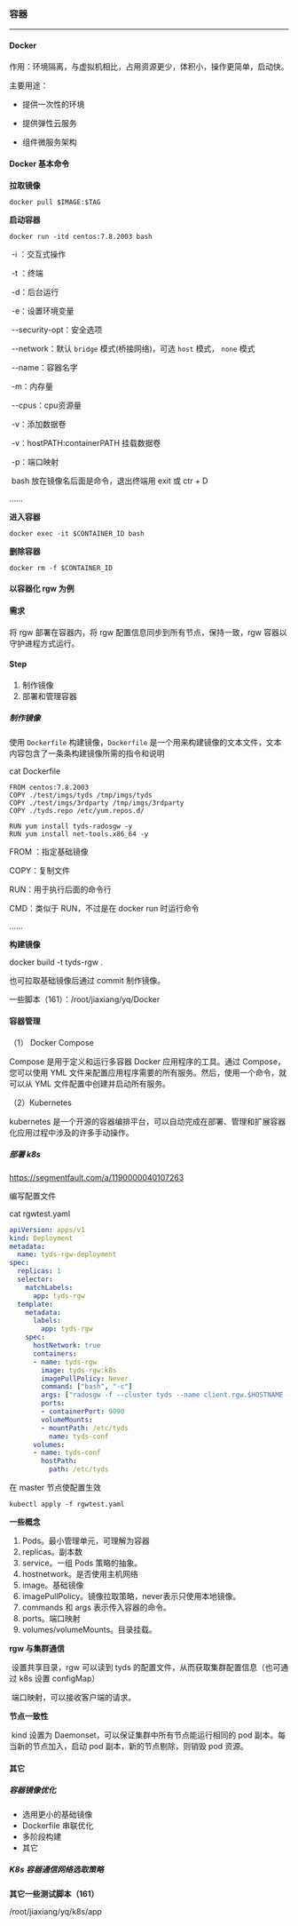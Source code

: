 ### 容器

---

#### Docker

作用：环境隔离，与虚拟机相比，占用资源更少，体积小，操作更简单，启动快。

主要用途：

- 提供一次性的环境

- 提供弹性云服务

- 组件微服务架构

  

#### Docker 基本命令

**拉取镜像**

```shell
docker pull $IMAGE:$TAG
```

**启动容器**

```shell
docker run -itd centos:7.8.2003 bash
```

​	-i ：交互式操作

​	-t ：终端

​	-d：后台运行

​	-e：设置环境变量

​	--security-opt：安全选项

​	--network：默认 `bridge` 模式(桥接网络)，可选 `host` 模式， `none` 模式

​	--name：容器名字

​	-m：内存量

​	--cpus：cpu资源量

​	-v：添加数据卷

​	-v：hostPATH:containerPATH 挂载数据卷

​	-p：端口映射

​	bash 放在镜像名后面是命令，退出终端用 exit 或 ctr + D

......

**进入容器**

```shell
docker exec -it $CONTAINER_ID bash
```

**删除容器**

```shell
docker rm -f $CONTAINER_ID
```



#### 以容器化 rgw 为例

#### 需求

将 rgw 部署在容器内，将 rgw 配置信息同步到所有节点，保持一致，rgw 容器以守护进程方式运行。

#### Step

1. 制作镜像
2. 部署和管理容器

##### 制作镜像

使用 `Dockerfile` 构建镜像，`Dockerfile` 是一个用来构建镜像的文本文件，文本内容包含了一条条构建镜像所需的指令和说明

cat Dockerfile

```shell
FROM centos:7.8.2003
COPY ./test/imgs/tyds /tmp/imgs/tyds
COPY ./test/imgs/3rdparty /tmp/imgs/3rdparty
COPY ./tyds.repo /etc/yum.repos.d/

RUN yum install tyds-radosgw -y
RUN yum install net-tools.x86_64 -y
```

FROM ：指定基础镜像

COPY：复制文件

RUN：用于执行后面的命令行

CMD：类似于 RUN，不过是在 docker run 时运行命令

......

**构建镜像**

docker build -t  tyds-rgw  .

也可拉取基础镜像后通过 commit 制作镜像。

一些脚本（161）：/root/jiaxiang/yq/Docker



#### 容器管理

（1） Docker Compose

Compose 是用于定义和运行多容器 Docker 应用程序的工具。通过 Compose，您可以使用 YML 文件来配置应用程序需要的所有服务。然后，使用一个命令，就可以从 YML 文件配置中创建并启动所有服务。

（2）Kubernetes

kubernetes 是一个开源的容器编排平台，可以自动完成在部署、管理和扩展容器化应用过程中涉及的许多手动操作。

##### 部署 k8s

https://segmentfault.com/a/1190000040107263



编写配置文件

cat rgwtest.yaml

```yaml
apiVersion: apps/v1
kind: Deployment
metadata:
  name: tyds-rgw-deployment
spec:
  replicas: 1
  selector:
    matchLabels:
      app: tyds-rgw
  template:
    metadata:
      labels:
        app: tyds-rgw
    spec:
      hostNetwork: true
      containers:
      - name: tyds-rgw
        image: tyds-rgw:k8s
        imagePullPolicy: Never
        command: ["bash", "-c"]
        args: ["radosgw -f --cluster tyds --name client.rgw.$HOSTNAME --setuser tyds --setgroup tyds"]
        ports:
        - containerPort: 9090
        volumeMounts:
        - mountPath: /etc/tyds
          name: tyds-conf
      volumes:
      - name: tyds-conf
        hostPath:
          path: /etc/tyds
```

在 master 节点使配置生效

```shell
kubectl apply -f rgwtest.yaml
```

**一些概念**

1. Pods。最小管理单元，可理解为容器
2. replicas。副本数
3. service。一组 Pods 策略的抽象。
4. hostnetwork。是否使用主机网络
5. image。基础镜像
6. imagePullPolicy。镜像拉取策略，never表示只使用本地镜像。
7. commands 和 args 表示传入容器的命令。
8. ports。端口映射
9. volumes/volumeMounts。目录挂载。

**rgw 与集群通信**

​	设置共享目录，rgw 可以读到 tyds 的配置文件，从而获取集群配置信息（也可通过 k8s 设置 configMap）

​	端口映射，可以接收客户端的请求。

**节点一致性**

​	kind 设置为 Daemonset，可以保证集群中所有节点能运行相同的 pod 副本。每当新的节点加入，启动 pod 副本，新的节点剔除，则销毁 pod 资源。



#### 其它

##### 容器镜像优化

- 选用更小的基础镜像
- Dockerfile 串联优化
- 多阶段构建
- 其它

##### K8s 容器通信网络选取策略

**其它一些测试脚本（161）**

/root/jiaxiang/yq/k8s/app